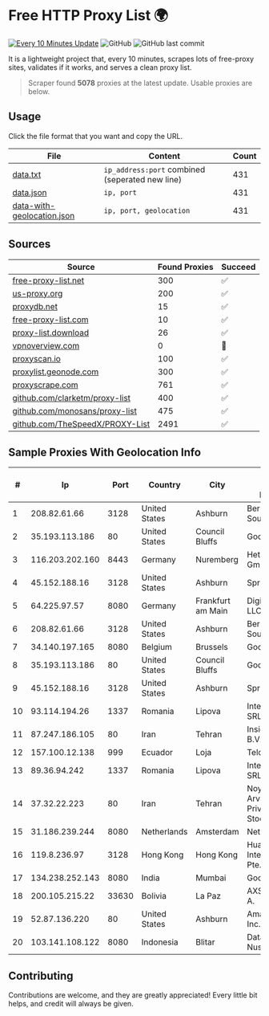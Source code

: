 
# Free HTTP Proxy List 🌍

[![Every 10 Minutes Update](https://github.com/mertguvencli/http-proxy-list/actions/workflows/main.yml/badge.svg?branch=main)](https://github.com/mertguvencli/http-proxy-list/actions/workflows/main.yml)
![GitHub](https://img.shields.io/github/license/mertguvencli/http-proxy-list)
![GitHub last commit](https://img.shields.io/github/last-commit/mertguvencli/http-proxy-list)

It is a lightweight project that, every 10 minutes, scrapes lots of free-proxy sites, validates if it works, and serves a clean proxy list.


> Scraper found **5078** proxies at the latest update. Usable proxies are below.

## Usage

Click the file format that you want and copy the URL.


|File|Content|Count|
|----|-------|-----|
|[data.txt](https://raw.githubusercontent.com/mertguvencli/http-proxy-list/main/proxy-list/data.txt)|`ip_address:port` combined (seperated new line)|431|
|[data.json](https://raw.githubusercontent.com/mertguvencli/http-proxy-list/main/proxy-list/data.json)|`ip, port`|431|
|[data-with-geolocation.json](https://raw.githubusercontent.com/mertguvencli/http-proxy-list/main/proxy-list/data-with-geolocation.json)|`ip, port, geolocation`|431|

## Sources

|Source|Found Proxies|Succeed|
|------|-------------|-------|
|[free-proxy-list.net](https://free-proxy-list.net)|300|✅|
|[us-proxy.org](https://www.us-proxy.org)|200|✅|
|[proxydb.net](http://proxydb.net)|15|✅|
|[free-proxy-list.com](https://free-proxy-list.com/?page=&port=&type%5B%5D=http&type%5B%5D=https&up_time=0&search=Search)|10|✅|
|[proxy-list.download](https://www.proxy-list.download/HTTP)|26|✅|
|[vpnoverview.com](https://vpnoverview.com/privacy/anonymous-browsing/free-proxy-servers)|0|🚫|
|[proxyscan.io](https://www.proxyscan.io)|100|✅|
|[proxylist.geonode.com](https://proxylist.geonode.com/api/proxy-list?limit=300&page=1&sort_by=lastChecked&sort_type=desc&protocols=http,https)|300|✅|
|[proxyscrape.com](https://api.proxyscrape.com/v2/?request=displayproxies&protocol=http&timeout=10000&country=all&ssl=all&anonymity=all)|761|✅|
|[github.com/clarketm/proxy-list](https://raw.githubusercontent.com/clarketm/proxy-list/master/proxy-list-raw.txt)|400|✅|
|[github.com/monosans/proxy-list](https://raw.githubusercontent.com/monosans/proxy-list/main/proxies/http.txt)|475|✅|
|[github.com/TheSpeedX/PROXY-List](https://raw.githubusercontent.com/TheSpeedX/PROXY-List/master/http.txt)|2491|✅|


## Sample Proxies With Geolocation Info

|#|Ip|Port|Country|City|Internet Service Provider|
|-|--|----|-------|----|-------------------------|
|1|208.82.61.66|3128|United States|Ashburn|Bernardi Sounds|
|2|35.193.113.186|80|United States|Council Bluffs|Google LLC|
|3|116.203.202.160|8443|Germany|Nuremberg|Hetzner Online GmbH|
|4|45.152.188.16|3128|United States|Ashburn|Sprint|
|5|64.225.97.57|8080|Germany|Frankfurt am Main|DigitalOcean, LLC|
|6|208.82.61.66|3128|United States|Ashburn|Bernardi Sounds|
|7|34.140.197.165|8080|Belgium|Brussels|Google LLC|
|8|35.193.113.186|80|United States|Council Bluffs|Google LLC|
|9|45.152.188.16|3128|United States|Ashburn|Sprint|
|10|93.114.194.26|1337|Romania|Lipova|Interkvm Host SRL|
|11|87.247.186.105|80|Iran|Tehran|Insightometrics B.V.|
|12|157.100.12.138|999|Ecuador|Loja|Telconet S.A|
|13|89.36.94.242|1337|Romania|Lipova|Interkvm Host SRL|
|14|37.32.22.223|80|Iran|Tehran|Noyan Abr Arvan Co. ( Private Joint Stock)|
|15|31.186.239.244|8080|Netherlands|Amsterdam|NetSkope Inc|
|16|119.8.236.97|3128|Hong Kong|Hong Kong|Huawei International Pte. Ltd.|
|17|134.238.252.143|8080|India|Mumbai|Google LLC|
|18|200.105.215.22|33630|Bolivia|La Paz|AXS Bolivia S. A.|
|19|52.87.136.220|80|United States|Ashburn|Amazon.com, Inc.|
|20|103.141.108.122|8080|Indonesia|Blitar|Data Buana Nusantara|



## Contributing

Contributions are welcome, and they are greatly appreciated! Every
little bit helps, and credit will always be given.

